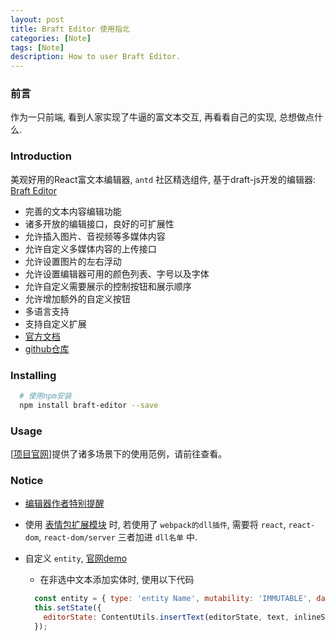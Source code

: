 ```yaml
---
layout: post
title: Braft Editor 使用指北
categories: [Note]
tags: [Note]
description: How to user Braft Editor.
---
```


### 前言
  作为一只前端, 看到人家实现了牛逼的富文本交互, 再看看自己的实现, 总想做点什么.

### Introduction
  美观好用的React富文本编辑器, `antd` 社区精选组件, 基于draft-js开发的编辑器: [Braft Editor](https://braft.margox.cn/)

  - 完善的文本内容编辑功能
  - 诸多开放的编辑接口，良好的可扩展性
  - 允许插入图片、音视频等多媒体内容
  - 允许自定义多媒体内容的上传接口
  - 允许设置图片的左右浮动
  - 允许设置编辑器可用的颜色列表、字号以及字体
  - 允许自定义需要展示的控制按钮和展示顺序
  - 允许增加额外的自定义按钮
  - 多语言支持
  - 支持自定义扩展
  - [官方文档](https://www.yuque.com/braft-editor/be/lzwpnr)
  - [github仓库](https://github.com/margox/braft-editor)

### Installing
  ```bash
    # 使用npm安装
    npm install braft-editor --save
  ```

### Usage
  [[项目官网](https://braft.margox.cn/demos/basic)]提供了诸多场景下的使用范例，请前往查看。

### Notice
 - [编辑器作者特别提醒](https://www.yuque.com/braft-editor/be/lzwpnr#1bbbb204)
 - 使用 [表情包扩展模块](https://github.com/margox/braft-extensions#%E8%A1%A8%E6%83%85%E5%8C%85%E6%89%A9%E5%B1%95%E6%A8%A1%E5%9D%97) 时, 若使用了 `webpack的dll插件`, 需要将 `react`, `react-dom`, `react-dom/server` 三者加进 `dll名单` 中.
 - 自定义 `entity`, [官网demo](https://braft.margox.cn/demos/entity)

    - 在非选中文本添加实体时, 使用以下代码
    ```js
      const entity = { type: 'entity Name', mutability: 'IMMUTABLE', data: { value } }
      this.setState({
        editorState: ContentUtils.insertText(editorState, text, inlineStyle, entity), // 插入entity
      });
    ```